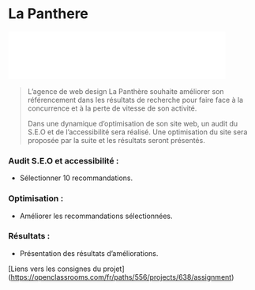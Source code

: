 # La Panthere

![Image](/git_assets/la-panthere-logo-git.svg)

>L’agence de web design La Panthère souhaite améliorer son référencement dans les résultats de recherche pour faire face à la concurrence et à la perte de vitesse de son activité.
>
>Dans une dynamique d’optimisation de son site web, un audit du S.E.O et de l’accessibilité sera réalisé.
>Une optimisation du site sera proposée par la suite et les résultats seront présentés.


### Audit S.E.O et accessibilité :
* Sélectionner 10 recommandations.

### Optimisation :
* Améliorer les recommandations sélectionnées.

### Résultats :
* Présentation des résultats d’améliorations.

[Liens vers les consignes du projet] (https://openclassrooms.com/fr/paths/556/projects/638/assignment)